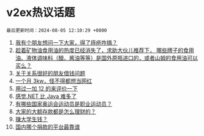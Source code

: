 # v2ex热议话题

`最后更新时间：2024-08-05 12:10:29 +0800`

1. [我有个朋友想问一下大家，得了痔疮咋搞？](https://www.v2ex.com/t/1062509)
1. [趁着矿物油食用油的热度已经消失了，求助大伙儿推荐下，
哪些牌子的食用油、液体调味料（醋、酱油等等）是国外原瓶进口的，或者山姆的食用油可以买么？](https://www.v2ex.com/t/1062503)
1. [关于关系很好的朋友借钱问题](https://www.v2ex.com/t/1062535)
1. [一个月 3kw，怪不得都想当网红](https://www.v2ex.com/t/1062458)
1. [用过一加 12 的来评价一下](https://www.v2ex.com/t/1062421)
1. [感觉.NET 比 Java 难多了](https://www.v2ex.com/t/1062446)
1. [有哪些国家奥运会运动员是职业运动员？](https://www.v2ex.com/t/1062514)
1. [大家的大额存款都是怎么理财的？](https://www.v2ex.com/t/1062396)
1. [赚大学生钱？](https://www.v2ex.com/t/1062493)
1. [国内哪个捐款的平台最靠谱](https://www.v2ex.com/t/1062525)

